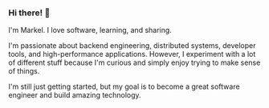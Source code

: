 ### Hi there! 👋

I'm Markel. I love software, learning, and sharing.

I'm passionate about backend engineering, distributed systems, developer tools, and high-performance applications. However, I experiment with a lot of different stuff because I'm curious and simply enjoy trying to make sense of things.

I'm still just getting started, but my goal is to become a great software engineer and build amazing technology.
